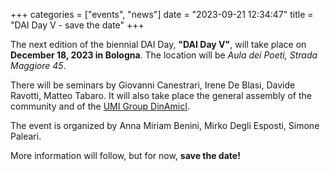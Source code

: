 +++
categories = ["events", "news"]
date = "2023-09-21 12:34:47"
title = "DAI Day V - save the date"
+++

The next edition of the biennial DAI Day, **"DAI Day V"**, will take place on **December 18, 2023 in Bologna**. 
The location will be *Aula dei Poeti, Strada Maggiore 45*.

There will be seminars by Giovanni Canestrari, Irene De Blasi, Davide Ravotti, Matteo Tabaro.
It will also take place the general assembly of the community and of the [UMI Group
DinAmicI](https://umi.dm.unibo.it/gruppi-umi-2/gruppo-umi-dinamici/).

The event is organized by Anna Miriam Benini, Mirko Degli Esposti, Simone Paleari.

More information will follow, but for now, **save the date!**
